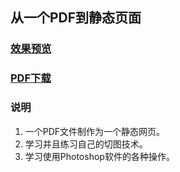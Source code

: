## 从一个PDF到静态页面 

### [效果预览](http://www.animepc.me/Resto-fang/)
### [PDF下载](http://pixelhint.com/resto-free-beautiful-restaurant-psd-home-page-website-template/)

### 说明
1. 一个PDF文件制作为一个静态网页。
1. 学习并且练习自己的切图技术。
2. 学习使用Photoshop软件的各种操作。
